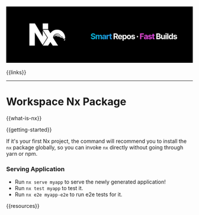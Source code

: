<p align="center"><img src="https://raw.githubusercontent.com/nrwl/nx/master/images/nx.png" width="600"></p>

{{links}}

<hr>

# Workspace Nx Package

{{what-is-nx}}

{{getting-started}}

If it's your first Nx project, the command will recommend you to install the `nx` package globally, so you can invoke `nx` directly without going through yarn or npm.

### Serving Application

- Run `nx serve myapp` to serve the newly generated application!
- Run `nx test myapp` to test it.
- Run `nx e2e myapp-e2e` to run e2e tests for it.

{{resources}}
